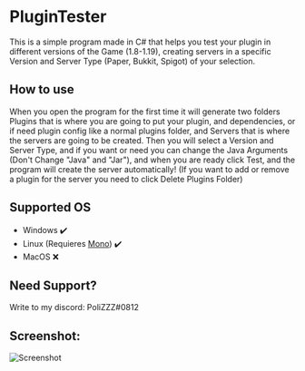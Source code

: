 # PluginTester
This is a simple program made in C# that helps you test your plugin in different versions of the Game (1.8-1.19), creating servers in a specific Version and Server Type (Paper, Bukkit, Spigot) of your selection.

## How to use
When you open the program for the first time it will generate two folders Plugins that is where you are going to put your plugin, and dependencies, or if need plugin config like a normal plugins folder, and Servers that is where the servers are going to be created. Then you will select a Version and Server Type, and if you want or need you can change the Java Arguments (Don't Change "Java" and "Jar"), and when you are ready click Test, and the program will create the server
automatically! (If you want to add or remove a plugin for the server you need to click Delete Plugins Folder)

## Supported OS
- Windows ✔️
- Linux  (Requieres [Mono]) ✔️
- MacOS ❌

## Need Support?
Write to my discord: PoliZZZ#0812

## Screenshot:
![Screenshot](https://i.imgur.com/CzN2CYl.png)

[Mono]: <https://www.mono-project.com/>

